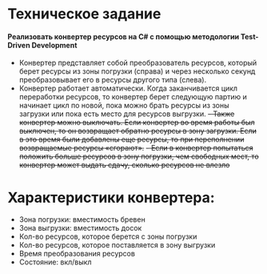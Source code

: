 # Техническое задание
#### Реализовать конвертер ресурсов на C# с помощью методологии Test-Driven Development

-	Конвертер представляет собой преобразователь ресурсов, который берет ресурсы из зоны погрузки (справа) и через несколько секунд преобразовывает его в ресурсы другого типа (слева).
-	Конвертер работает автоматически. Когда заканчивается цикл переработки ресурсов, то конвертер берет следующую партию и начинает цикл по новой, пока можно брать ресурсы из зоны загрузки или пока есть место для ресурсов выгрузки.
~~-	Также конвертер можно выключать. Если конвертер во время работы был выключен, то он возвращает обратно ресурсы в зону загрузки. Если в это время были добавлены еще ресурсы, то при переполнении возвращаемые ресурсы «сгорают».~~
~~-	Если в конвертер попытаться положить больше ресурсов в зону погрузки, чем свободных мест, то конвертер может выдать сдачу, сколько ресурсов не влезло~~

# Характеристики конвертера:
-	Зона погрузки: вместимость бревен
-	Зона выгрузки: вместимость досок
-	Кол-во ресурсов, которое берется с зоны погрузки
-	Кол-во ресурсов, которое поставляется в зону выгрузки
-	Время преобразования ресурсов
-	Состояние: вкл/выкл